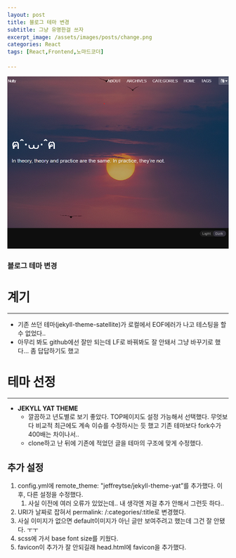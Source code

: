 ```yaml
---
layout: post
title: 블로그 테마 변경
subtitle: 그냥 유명한걸 쓰자
excerpt_image: /assets/images/posts/change.png
categories: React
tags: [React,Frontend,노마드코더]

---
```

![사진](/assets/images/posts/change.png)
### 블로그 테마 변경

# 계기

---

- 기존 쓰던 테마(jekyll-theme-satellite)가 로컬에서 EOF에러가 나고 테스팅을 할 수 없었다..
- 아무리 봐도 github에선 잘만 되는데 LF로 바꿔봐도 잘 안돼서 그냥 바꾸기로 했다… 좀 답답하기도 했고

# 테마 선정

---

- **JEKYLL YAT THEME**
    - 깔끔하고 년도별로 보기 좋았다. TOP페이지도 설정 가능해서 선택했다. 무엇보다 비교적 최근에도 계속 이슈를 수정하시는 듯 했고 기존 테마보다 fork수가 400배는 차이나서..
    - clone하고 난 뒤에 기존에 적었던 글을 테마의 구조에 맞게 수정했다.

## 추가 설정

1. config.yml에 remote_theme: "jeffreytse/jekyll-theme-yat”를 추가했다. 이후, 다른 설정을 수정했다. 
    1. 사실 이전에 여러 오류가 있었는데.. 내 생각엔 저걸 추가 안해서 그런듯 하다.. 
2. URI가 날짜로 잡혀서 permalink: /:categories/:title로 변경했다.
3. 사실 이미지가 없으면 default이미지가 아닌 글만 보여주려고 했는데 그건 잘 안됐다. ㅜㅜ 
4. scss에 가서 base font size를 키웠다. 
5. favicon이 추가가 잘 안되길래 head.html에 favicon을 추가했다.